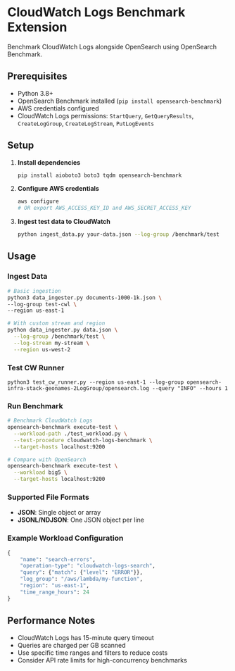 # CloudWatch Logs Benchmark Extension

Benchmark CloudWatch Logs alongside OpenSearch using OpenSearch Benchmark.

## Prerequisites

- Python 3.8+
- OpenSearch Benchmark installed (`pip install opensearch-benchmark`)
- AWS credentials configured
- CloudWatch Logs permissions: `StartQuery`, `GetQueryResults`, `CreateLogGroup`, `CreateLogStream`, `PutLogEvents`

## Setup

1. **Install dependencies**
   ```bash
   pip install aioboto3 boto3 tqdm opensearch-benchmark
   ```

2. **Configure AWS credentials**
   ```bash
   aws configure
   # OR export AWS_ACCESS_KEY_ID and AWS_SECRET_ACCESS_KEY
   ```

3. **Ingest test data to CloudWatch**
   ```bash
   python ingest_data.py your-data.json --log-group /benchmark/test
   ```

## Usage

### Ingest Data
```bash
# Basic ingestion
python3 data_ingester.py documents-1000-1k.json \
--log-group test-cwl \
--region us-east-1

# With custom stream and region
python data_ingester.py data.json \
  --log-group /benchmark/test \
  --log-stream my-stream \
  --region us-west-2
```

### Test CW Runner
```
python3 test_cw_runner.py --region us-east-1 --log-group opensearch-infra-stack-geonames-2LogGroup/opensearch.log --query "INFO" --hours 1
```

### Run Benchmark
```bash
# Benchmark CloudWatch Logs
opensearch-benchmark execute-test \
  --workload-path ./test_workload.py \
  --test-procedure cloudwatch-logs-benchmark \
  --target-hosts localhost:9200

# Compare with OpenSearch
opensearch-benchmark execute-test \
  --workload big5 \
  --target-hosts localhost:9200
```

### Supported File Formats
- **JSON**: Single object or array
- **JSONL/NDJSON**: One JSON object per line

### Example Workload Configuration
```python
{
    "name": "search-errors",
    "operation-type": "cloudwatch-logs-search",
    "query": {"match": {"level": "ERROR"}},
    "log_group": "/aws/lambda/my-function",
    "region": "us-east-1",
    "time_range_hours": 24
}
```

## Performance Notes

- CloudWatch Logs has 15-minute query timeout
- Queries are charged per GB scanned
- Use specific time ranges and filters to reduce costs
- Consider API rate limits for high-concurrency benchmarks